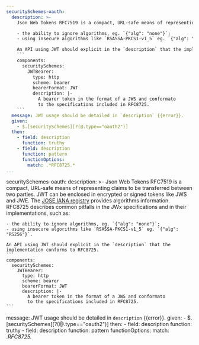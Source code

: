 ```yaml
---
securitySchemes-oauth:
  description: >-
    Json Web Tokens RFC7519 is a compact, URL-safe means of representing claims to be transferred between two parties. JWT can be enclosed in encrypted or signed tokens like JWS and JWE. The [JOSE IANA registry](https://www.iana.org/assignments/jose/jose.xhtml) provides algorithms information. RFC8725 describes common pitfalls in the JWx specifications and in their implementations, such as:

    - the ability to ignore algorithms, eg. `{"alg": "none"}`;
    - using insecure algorithms like `RSASSA-PKCS1-v1_5` eg. `{"alg": "RS256"}`.

    An API using JWT should explicit in the `description` that the implementation conforms to RFC8725.
    ```
    components:
      securitySchemes:
        JWTBearer:
          type: http
          scheme: bearer
          bearerFormat: JWT
          description: |-
            A bearer token in the format of a JWS and conformato
            to the specifications included in RFC8725.
    ```
  message: JWT usage should be detailed in `description` {{error}}.
  given:
    - $.[securitySchemes][?(@.type=="oauth2")]
  then:
    - field: description
      function: truthy
    - field: description
      function: pattern
      functionOptions:
        match: .*RFC8725.*      
...
```

securitySchemes-oauth:
  description: >-
    Json Web Tokens RFC7519 is a compact, URL-safe means of representing claims to be transferred between two parties. JWT can be enclosed in encrypted or signed tokens like JWS and JWE. The [JOSE IANA registry](https://www.iana.org/assignments/jose/jose.xhtml) provides algorithms information. RFC8725 describes common pitfalls in the JWx specifications and in their implementations, such as:

    - the ability to ignore algorithms, eg. `{"alg": "none"}`;
    - using insecure algorithms like `RSASSA-PKCS1-v1_5` eg. `{"alg": "RS256"}`.

    An API using JWT should explicit in the `description` that the implementation conforms to RFC8725.
    ```
    components:
      securitySchemes:
        JWTBearer:
          type: http
          scheme: bearer
          bearerFormat: JWT
          description: |-
            A bearer token in the format of a JWS and conformato
            to the specifications included in RFC8725.
    ```
  message: JWT usage should be detailed in `description` {{error}}.
  given:
    - $.[securitySchemes][?(@.type=="oauth2")]
  then:
    - field: description
      function: truthy
    - field: description
      function: pattern
      functionOptions:
        match: .*RFC8725.*   
